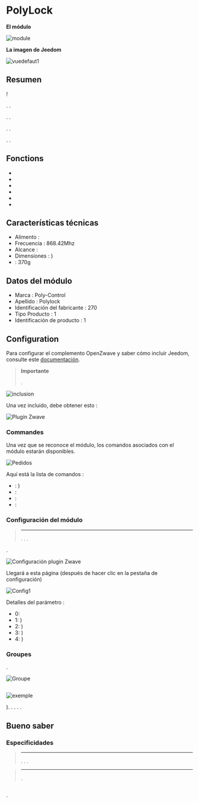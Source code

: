 # PolyLock

**El módulo**

![module](images/polycontrol.polylock/module.jpg)

**La imagen de Jeedom**

![vuedefaut1](images/polycontrol.polylock/vuedefaut1.jpg)

## Resumen

 !

. .

. .

. .

. .

## Fonctions

-   
-   
-   
-   
-   
-   

## Características técnicas

-   Alimento : 
-   Frecuencia : 868.42Mhz
-   Alcance : 
-   Dimensiones : )
-    : 370g

## Datos del módulo

-   Marca : Poly-Control
-   Apellido : Polylock
-   Identificación del fabricante : 270
-   Tipo Producto : 1
-   Identificación de producto : 1

## Configuration

Para configurar el complemento OpenZwave y saber cómo incluir Jeedom, consulte este [documentación](https://doc.jeedom.com/es_ES/plugins/automation%20protocol/openzwave/).

> **Importante**
>
> .

![inclusion](images/polycontrol.polylock/inclusion.jpg)

Una vez incluido, debe obtener esto :

![Plugin Zwave](images/polycontrol.polylock/information.jpg)

### Commandes

Una vez que se reconoce el módulo, los comandos asociados con el módulo estarán disponibles.

![Pedidos](images/polycontrol.polylock/commandes.jpg)

Aquí está la lista de comandos :

-    : )
-    : 
-    : 
-    : 

### Configuración del módulo

> ****
>
> . . .

.

![Configuración plugin Zwave](images/plugin/bouton_configuration.jpg)

Llegará a esta página (después de hacer clic en la pestaña de configuración)

![Config1](images/polycontrol.polylock/config1.jpg)

Detalles del parámetro :

-   0: 
-   1: )
-   2: )
-   3: )
-   4: )

### Groupes

.

![Groupe](images/polycontrol.polylock/groupe.jpg)

## 

![exemple](images/polycontrol.polylock/exemple.jpg)

). . . . .

## Bueno saber

### Especificidades

> ****
>
> . . .

> ****
>
> .

## 

.
